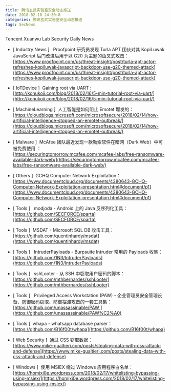 ```yaml
---
title: 腾讯玄武实验室安全动态推送
date: 2018-02-18 24:30:8
categories: 腾讯玄武实验室安全动态推送
tags: SecNews
---
```


Tencent Xuanwu Lab Security Daily News  
* [ Industry News ]   Proofpoint 研究员发现 Turla APT 团伙对其 KopiLuwak JavaScript 后门改进后用于以 G20 为主题的鱼叉式攻击：   
[https://www.proofpoint.com/us/threat-insight/post/turla-apt-actor-refreshes-kopiluwak-javascript-backdoor-use-g20-themed-attack](https://www.proofpoint.com/us/threat-insight/post/turla-apt-actor-refreshes-kopiluwak-javascript-backdoor-use-g20-themed-attack)  

* [ IoTDevice ]  Gaining root via UART :   
[http://konukoii.com/blog/2018/02/16/5-min-tutorial-root-via-uart/](http://konukoii.com/blog/2018/02/16/5-min-tutorial-root-via-uart/)  

* [ MachineLearning ]  人工智能是如何阻止 Emotet 爆发的：   
[https://cloudblogs.microsoft.com/microsoftsecure/2018/02/14/how-artificial-intelligence-stopped-an-emotet-outbreak/](https://cloudblogs.microsoft.com/microsoftsecure/2018/02/14/how-artificial-intelligence-stopped-an-emotet-outbreak/)  

* [ Malware ]  McAfee 团队最近发现一款勒索软件在暗网（Dark Web）中可被免费使用 ：   
[https://securingtomorrow.mcafee.com/mcafee-labs/free-ransomware-available-dark-web/](https://securingtomorrow.mcafee.com/mcafee-labs/free-ransomware-available-dark-web/)  

* [ Others ]  GCHQ Computer Network Exploitation：   
[https://www.documentcloud.org/documents/4380643-GCHQ-Computer-Network-Exploitation-presentation.html#document/p1](https://www.documentcloud.org/documents/4380643-GCHQ-Computer-Network-Exploitation-presentation.html#document/p1)  

* [ Tools ]   modjoda - Android 上的 Java 反序列化工具：   
[https://github.com/SECFORCE/sparta](https://github.com/SECFORCE/sparta)  

* [ Tools ]  MSDAT - Microsoft SQL DB 攻击工具：   
[https://github.com/quentinhardy/msdat](https://github.com/quentinhardy/msdat)  

* [ Tools ]   IntruderPayloads - Burpsuite Intruder 常用的 Payloads 收集：   
[https://github.com/1N3/IntruderPayloads](https://github.com/1N3/IntruderPayloads)  

* [ Tools ]   sshLooter - 从 SSH 中窃取用户密码的脚本：   
[https://github.com/mthbernardes/sshLooter](https://github.com/mthbernardes/sshLooter)  

* [ Tools ]   Privileged Access Workstation (PAW) - 企业管理员安全管理设备、防御密码窃取、防御摆渡攻击的一套工具集：   
[https://github.com/unassassinable/PAW ](https://github.com/unassassinable/PAW%C2%A0)  

* [ Tools ]  whapa - whatsapp database parser：   
[https://github.com/B16f00t/whapa](https://github.com/B16f00t/whapa)  

* [ Web Security ]  通过 CSS 窃取数据：   
[https://www.mike-gualtieri.com/posts/stealing-data-with-css-attack-and-defense](https://www.mike-gualtieri.com/posts/stealing-data-with-css-attack-and-defense)  

* [ Windows ]  使用 MSIEX 绕过 Windows 应用程序白名单：   
[https://homjxi0e.wordpress.com/2018/02/17/whitelisting-bypassing-using-msiex/](https://homjxi0e.wordpress.com/2018/02/17/whitelisting-bypassing-using-msiex/)  


